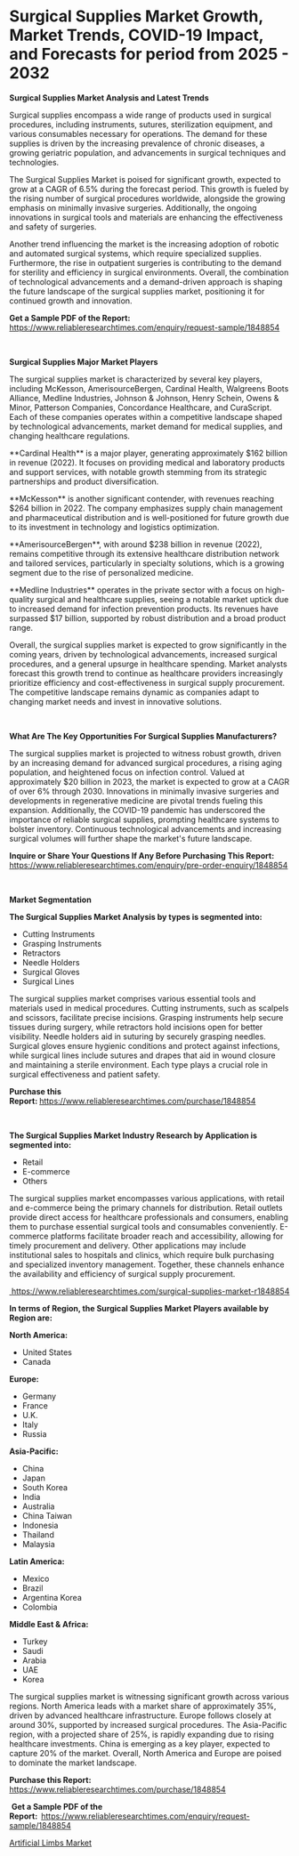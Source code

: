 <p><h1>Surgical Supplies Market Growth, Market Trends, COVID-19 Impact, and Forecasts for period from 2025 - 2032</h1></p><p><strong>Surgical Supplies Market Analysis and Latest Trends</strong></p>
<p><p>Surgical supplies encompass a wide range of products used in surgical procedures, including instruments, sutures, sterilization equipment, and various consumables necessary for operations. The demand for these supplies is driven by the increasing prevalence of chronic diseases, a growing geriatric population, and advancements in surgical techniques and technologies.</p><p>The Surgical Supplies Market is poised for significant growth, expected to grow at a CAGR of 6.5% during the forecast period. This growth is fueled by the rising number of surgical procedures worldwide, alongside the growing emphasis on minimally invasive surgeries. Additionally, the ongoing innovations in surgical tools and materials are enhancing the effectiveness and safety of surgeries.</p><p>Another trend influencing the market is the increasing adoption of robotic and automated surgical systems, which require specialized supplies. Furthermore, the rise in outpatient surgeries is contributing to the demand for sterility and efficiency in surgical environments. Overall, the combination of technological advancements and a demand-driven approach is shaping the future landscape of the surgical supplies market, positioning it for continued growth and innovation.</p></p>
<p><strong>Get a Sample PDF of the Report:&nbsp;</strong> <a href="https://www.reliableresearchtimes.com/enquiry/request-sample/1848854?utm_campaign=2934&utm_medium=2&utm_source=Github&utm_content=ia&utm_term=04032025&utm_id=surgical-supplies">https://www.reliableresearchtimes.com/enquiry/request-sample/1848854</a></p>
<p>&nbsp;</p>
<p><strong>Surgical Supplies Major Market Players</strong></p>
<p><p>The surgical supplies market is characterized by several key players, including McKesson, AmerisourceBergen, Cardinal Health, Walgreens Boots Alliance, Medline Industries, Johnson & Johnson, Henry Schein, Owens & Minor, Patterson Companies, Concordance Healthcare, and CuraScript. Each of these companies operates within a competitive landscape shaped by technological advancements, market demand for medical supplies, and changing healthcare regulations.</p><p>**Cardinal Health** is a major player, generating approximately $162 billion in revenue (2022). It focuses on providing medical and laboratory products and support services, with notable growth stemming from its strategic partnerships and product diversification.</p><p>**McKesson** is another significant contender, with revenues reaching $264 billion in 2022. The company emphasizes supply chain management and pharmaceutical distribution and is well-positioned for future growth due to its investment in technology and logistics optimization.</p><p>**AmerisourceBergen**, with around $238 billion in revenue (2022), remains competitive through its extensive healthcare distribution network and tailored services, particularly in specialty solutions, which is a growing segment due to the rise of personalized medicine.</p><p>**Medline Industries** operates in the private sector with a focus on high-quality surgical and healthcare supplies, seeing a notable market uptick due to increased demand for infection prevention products. Its revenues have surpassed $17 billion, supported by robust distribution and a broad product range.</p><p>Overall, the surgical supplies market is expected to grow significantly in the coming years, driven by technological advancements, increased surgical procedures, and a general upsurge in healthcare spending. Market analysts forecast this growth trend to continue as healthcare providers increasingly prioritize efficiency and cost-effectiveness in surgical supply procurement. The competitive landscape remains dynamic as companies adapt to changing market needs and invest in innovative solutions.</p></p>
<p>&nbsp;</p>
<p><strong>What Are The Key Opportunities For Surgical Supplies Manufacturers?</strong></p>
<p><p>The surgical supplies market is projected to witness robust growth, driven by an increasing demand for advanced surgical procedures, a rising aging population, and heightened focus on infection control. Valued at approximately $20 billion in 2023, the market is expected to grow at a CAGR of over 6% through 2030. Innovations in minimally invasive surgeries and developments in regenerative medicine are pivotal trends fueling this expansion. Additionally, the COVID-19 pandemic has underscored the importance of reliable surgical supplies, prompting healthcare systems to bolster inventory. Continuous technological advancements and increasing surgical volumes will further shape the market's future landscape.</p></p>
<p><strong>Inquire or Share Your Questions If Any Before Purchasing This Report:</strong> <a href="https://www.reliableresearchtimes.com/enquiry/pre-order-enquiry/1848854?utm_campaign=2934&utm_medium=2&utm_source=Github&utm_content=ia&utm_term=04032025&utm_id=surgical-supplies">https://www.reliableresearchtimes.com/enquiry/pre-order-enquiry/1848854</a></p>
<p>&nbsp;</p>
<p><strong>Market Segmentation</strong></p>
<p><strong>The Surgical Supplies Market Analysis by types is segmented into:</strong></p>
<p><ul><li>Cutting Instruments</li><li>Grasping Instruments</li><li>Retractors</li><li>Needle Holders</li><li>Surgical Gloves</li><li>Surgical Lines</li></ul></p>
<p><p>The surgical supplies market comprises various essential tools and materials used in medical procedures. Cutting instruments, such as scalpels and scissors, facilitate precise incisions. Grasping instruments help secure tissues during surgery, while retractors hold incisions open for better visibility. Needle holders aid in suturing by securely grasping needles. Surgical gloves ensure hygienic conditions and protect against infections, while surgical lines include sutures and drapes that aid in wound closure and maintaining a sterile environment. Each type plays a crucial role in surgical effectiveness and patient safety.</p></p>
<p><strong>Purchase this Report:&nbsp;</strong><a href="https://www.reliableresearchtimes.com/purchase/1848854?utm_campaign=2934&utm_medium=2&utm_source=Github&utm_content=ia&utm_term=04032025&utm_id=surgical-supplies">https://www.reliableresearchtimes.com/purchase/1848854</a></p>
<p>&nbsp;</p>
<p><strong>The Surgical Supplies Market Industry Research by Application is segmented into:</strong></p>
<p><ul><li>Retail</li><li>E-commerce</li><li>Others</li></ul></p>
<p><p>The surgical supplies market encompasses various applications, with retail and e-commerce being the primary channels for distribution. Retail outlets provide direct access for healthcare professionals and consumers, enabling them to purchase essential surgical tools and consumables conveniently. E-commerce platforms facilitate broader reach and accessibility, allowing for timely procurement and delivery. Other applications may include institutional sales to hospitals and clinics, which require bulk purchasing and specialized inventory management. Together, these channels enhance the availability and efficiency of surgical supply procurement.</p></p>
<p><a href="https://www.reliableresearchtimes.com/surgical-supplies-market-r1848854?utm_campaign=2934&utm_medium=2&utm_source=Github&utm_content=ia&utm_term=04032025&utm_id=surgical-supplies">&nbsp;https://www.reliableresearchtimes.com/surgical-supplies-market-r1848854</a></p>
<p><strong>In terms of Region, the Surgical Supplies Market Players available by Region are:</strong></p>
<p>
    <p> <strong> North America: </strong>
        <ul>
            <li>United States</li>
            <li>Canada</li>
        </ul>
        </p> 
    <p> <strong> Europe: </strong>
        <ul>
            <li>Germany</li>
            <li>France</li>
            <li>U.K.</li>
            <li>Italy</li>
            <li>Russia</li>
        </ul>
        </p> 
    <p> <strong> Asia-Pacific: </strong>
        <ul>
            <li>China</li>
            <li>Japan</li>
            <li>South Korea</li>
            <li>India</li>
            <li>Australia</li>
            <li>China Taiwan</li>
            <li>Indonesia</li>
            <li>Thailand</li>
            <li>Malaysia</li>
        </ul>
        </p> 
    <p> <strong> Latin America: </strong>
        <ul>
            <li>Mexico</li>
            <li>Brazil</li>
            <li>Argentina Korea</li>
            <li>Colombia</li>
        </ul>
        </p> 
    <p> <strong> Middle East & Africa: </strong>
        <ul>
            <li>Turkey</li>
            <li>Saudi</li>
            <li>Arabia</li>
            <li>UAE</li>
            <li>Korea</li>
        </ul>
    </p>
    </p>
<p><p>The surgical supplies market is witnessing significant growth across various regions. North America leads with a market share of approximately 35%, driven by advanced healthcare infrastructure. Europe follows closely at around 30%, supported by increased surgical procedures. The Asia-Pacific region, with a projected share of 25%, is rapidly expanding due to rising healthcare investments. China is emerging as a key player, expected to capture 20% of the market. Overall, North America and Europe are poised to dominate the market landscape.</p></p>
<p><strong>Purchase this Report: </strong><a href="https://www.reliableresearchtimes.com/purchase/1848854?utm_campaign=2934&utm_medium=2&utm_source=Github&utm_content=ia&utm_term=04032025&utm_id=surgical-supplies">https://www.reliableresearchtimes.com/purchase/1848854</a></p>
<p>&nbsp;<strong>Get a Sample PDF of the Report:&nbsp;&nbsp;</strong><a href="https://www.reliableresearchtimes.com/enquiry/request-sample/1848854?utm_campaign=2934&utm_medium=2&utm_source=Github&utm_content=ia&utm_term=04032025&utm_id=surgical-supplies">https://www.reliableresearchtimes.com/enquiry/request-sample/1848854</a></p>
<p><strong></strong></p>
<p><p><a href="https://github.com/popupioo/Market-Research-Report-List-1/blob/main/artificial-limbs-market.md?utm_campaign=2934&utm_medium=2&utm_source=Github&utm_content=ia&utm_term=04032025&utm_id=surgical-supplies">Artificial Limbs Market</a></p></p>